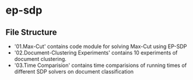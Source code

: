 # ep-sdp

## File Structure 

* '01.Max-Cut' contains code module for solving Max-Cut using EP-SDP
* '02.Document-Clustering Experiments' contains 10 experiments of document clustering.
* '03.Time Comparision' contains time comparisions of running times of different SDP solvers on document classification 
